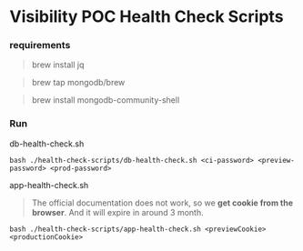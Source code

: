 <!-- @format -->

# Visibility POC Health Check Scripts

### requirements

> brew install jq

> brew tap mongodb/brew

> brew install mongodb-community-shell

### Run

db-health-check.sh

```
bash ./health-check-scripts/db-health-check.sh <ci-password> <preview-password> <prod-password>
```

app-health-check.sh

> The official documentation does not work, so we **get cookie from the browser**. And it will expire in around 3 month.

```
bash ./health-check-scripts/app-health-check.sh <previewCookie> <productionCookie>
```
